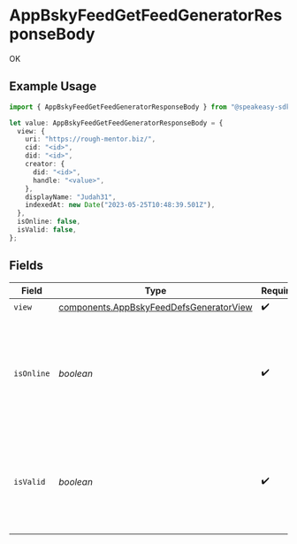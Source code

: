 # AppBskyFeedGetFeedGeneratorResponseBody

OK

## Example Usage

```typescript
import { AppBskyFeedGetFeedGeneratorResponseBody } from "@speakeasy-sdks/bluesky/models/operations";

let value: AppBskyFeedGetFeedGeneratorResponseBody = {
  view: {
    uri: "https://rough-mentor.biz/",
    cid: "<id>",
    did: "<id>",
    creator: {
      did: "<id>",
      handle: "<value>",
    },
    displayName: "Judah31",
    indexedAt: new Date("2023-05-25T10:48:39.501Z"),
  },
  isOnline: false,
  isValid: false,
};
```

## Fields

| Field                                                                                                | Type                                                                                                 | Required                                                                                             | Description                                                                                          |
| ---------------------------------------------------------------------------------------------------- | ---------------------------------------------------------------------------------------------------- | ---------------------------------------------------------------------------------------------------- | ---------------------------------------------------------------------------------------------------- |
| `view`                                                                                               | [components.AppBskyFeedDefsGeneratorView](../../models/components/appbskyfeeddefsgeneratorview.md)   | :heavy_check_mark:                                                                                   | N/A                                                                                                  |
| `isOnline`                                                                                           | *boolean*                                                                                            | :heavy_check_mark:                                                                                   | Indicates whether the feed generator service has been online recently, or else seems to be inactive. |
| `isValid`                                                                                            | *boolean*                                                                                            | :heavy_check_mark:                                                                                   | Indicates whether the feed generator service is compatible with the record declaration.              |